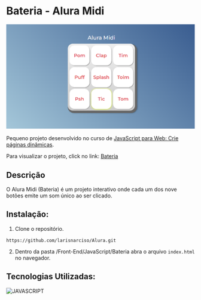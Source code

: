 # Bateria - Alura Midi

![Bateria](./images/aluramidi.png)

Pequeno projeto desenvolvido no curso de [JavaScript para Web: Crie páginas dinâmicas](https://cursos.alura.com.br/course/javascript-web-paginas-dinamicas).

Para visualizar o projeto, click no link: [Bateria](https://larisnarciso.github.io/Alura/Front-End/JavaScript/Bateria/index.html) 

## Descrição
O Alura Midi (Bateria) é um projeto interativo onde cada um dos nove botões emite um som único ao ser clicado.

## Instalação:
1. Clone o repositório.
```
https://github.com/larisnarciso/Alura.git
```
2. Dentro da pasta /Front-End/JavaScript/Bateria abra o arquivo `index.html` no navegador.

## Tecnologias Utilizadas:
![JAVASCRIPT](https://img.shields.io/badge/javascript-%2320232a.svg?style=for-the-badge&logo=javascript&logoColor=%)


